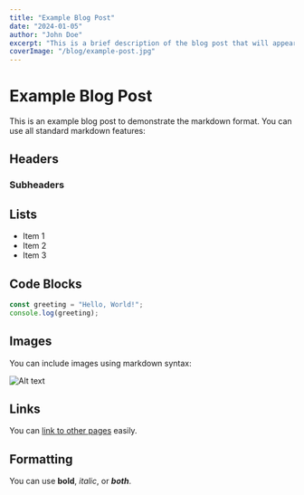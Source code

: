 ```yaml
---
title: "Example Blog Post"
date: "2024-01-05"
author: "John Doe"
excerpt: "This is a brief description of the blog post that will appear in the listing and social media shares."
coverImage: "/blog/example-post.jpg"
---
```


# Example Blog Post

This is an example blog post to demonstrate the markdown format. You can use all standard markdown features:

## Headers

### Subheaders

## Lists

- Item 1
- Item 2
- Item 3

## Code Blocks

```javascript
const greeting = "Hello, World!";
console.log(greeting);
```

## Images

You can include images using markdown syntax:

![Alt text](/blog/example-image.jpg)

## Links

You can [link to other pages](https://example.com) easily.

## Formatting

You can use **bold**, _italic_, or **_both_**.
